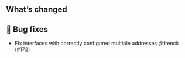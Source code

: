 ## What’s changed

## 🐛 Bug fixes

- Fix interfaces with correctly configured multiple addresses @frenck (#172)
